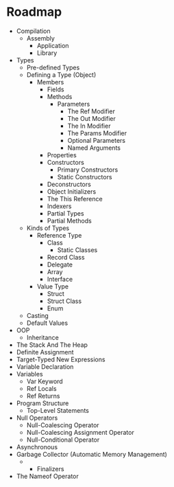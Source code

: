 # Roadmap

- Compilation
  - Assembly
    - Application
    - Library
- Types
  - Pre-defined Types
  - Defining a Type (Object)
    - Members
      - Fields
      - Methods
        - Parameters
          - The Ref Modifier
          - The Out Modifier
          - The In Modifier
          - The Params Modifier
          - Optional Parameters
          - Named Arguments
      - Properties
      - Constructors
        - Primary Constructors
        - Static Constructors
      - Deconstructors
      - Object Initializers
      - The This Reference
      - Indexers
      - Partial Types
      - Partial Methods
  - Kinds of Types
    - Reference Type
      - Class
        - Static Classes
      - Record Class
      - Delegate
      - Array
      - Interface
    - Value Type
      - Struct
      - Struct Class
      - Enum
  - Casting
  - Default Values
- OOP
  - Inheritance
- The Stack And The Heap
- Definite Assignment
- Target-Typed New Expressions
- Variable Declaration
- Variables
  - Var Keyword
  - Ref Locals
  - Ref Returns
- Program Structure
  - Top-Level Statements
- Null Operators
  - Null-Coalescing Operator
  - Null-Coalescing Assignment Operator
  - Null-Conditional Operator
- Asynchronous
- Garbage Collector (Automatic Memory Management)
  - - Finalizers
- The Nameof Operator
